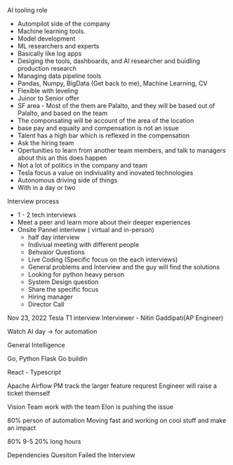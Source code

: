 AI tooling role

- Autompilot side of the company
- Machine learning tools.
- Model development 
- ML researchers and experts 
- Basically like log apps
- Desiging the tools, dashboards, and AI researcher and buidling
production research 
- Managing data pipeline tools
- Pandas, Numpy, BigData (Get back to me), Machine Learning, CV
- Flexible with leveling 
- Juinor to Senior offer 
- SF area - Most of the them are Palalto, and they will be based out
of Palalto, and based on the team 
- The componsating will be account of the area of the location 
- base pay and equaity and compensation is not an issue
- Talent has a high bar which is reflexed in the compensation
- Ask the hiring team
- Opertunities to learn from another team members, and talk to managers about this an this does happen
- Not a lot of politics in the company and team
- Tesla focus a value on indiviuality and inovated technologies
- Autonomous driving side of things
- With in a day or two 

Interview process
- 1 - 2 tech interviews
- Meet a peer and learn more about their deeper experiences
- Onsite Pannel interivew  ( virtual and in-person)
    - half day interview
    - Indiviual meeting with different people
    - Behvaior Questions
    - Live Coding (Specific focus on the each interviews)
    - General problems and Interview and the guy will find the solutions
    - Looking for python heavy person
    - System Design question
    - Share the specific focus
    - Hiring manager
    - Director Call



Nov 23, 2022
Tesla T1 interview
Interviewer -  Nitin Gaddipati(AP Engineer)




Watch AI day -> for automation

General Intelligence

Go, Python
Flask 
Go buildin

React - Typescript

Apache Airflow
PM track the larger feature requrest
Engineer will raise a ticket themself

Vision Team work with the team
Elon is pushing the issue

80% person of automation 
Moving fast and working on cool stuff and make an impact 

80% 9-5 
20% long hours


Dependencies Quesiton 
Failed the Interview
